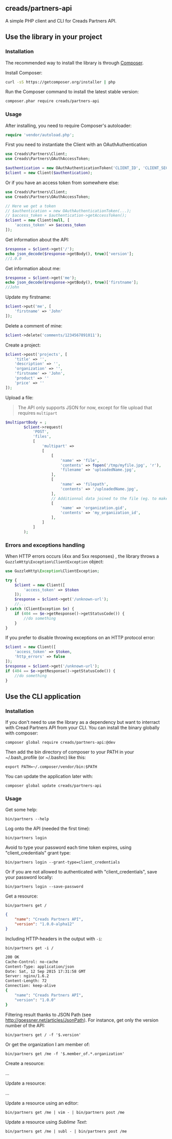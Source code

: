 creads/partners-api
-------------------

A simple PHP client and CLI for Creads Partners API.

## Use the library in your project

### Installation

The recommended way to install the library is through
[Composer](http://getcomposer.org).

Install Composer:

```bash
curl -sS https://getcomposer.org/installer | php
```

Run the Composer command to install the latest stable version:

```bash
composer.phar require creads/partners-api
```

### Usage

After installing, you need to require Composer's autoloader:

```php
require 'vendor/autoload.php';
```

First you need to instantiate the Client with an OAuthAuthentication

```php
use Creads\Partners\Client;
use Creads\Partners\OAuthAccessToken;

$authentication = new OAuthAuthenticationToken('CLIENT_ID', 'CLIENT_SECRET');
$client = new Client($authentication);
```

Or if you have an access token from somewhere else:

```php
use Creads\Partners\Client;
use Creads\Partners\OAuthAccessToken;

// Here we get a token
// $authentication = new OAuthAuthenticationToken(...);
// $access_token = $authentication->getAccessToken();
$client = new Client(null, [
    'access_token' => $access_token
]);
```

Get information about the API:

```php
$response = $client->get('/');
echo json_decode($response->getBody(), true)['version'];
//1.0.0
```

Get information about me:

```php
$response = $client->get('me');
echo json_decode($response->getBody(), true)['firstname'];
//John
```

Update my firstname:

```php
$client->put('me', [
    'firstname' => 'John'
]);
```

Delete a comment of mine:

```php
$client->delete('comments/1234567891011');
```

Create a project:

```php
$client->post('projects', [
	'title' => '',
	'description' => '',
	'organization' => '',
    'firstname' => 'John',
    'product' => ''
    'price' => ''
]);
```

Upload a file:

> The API only supports JSON for now, except for file upload that requires `multipart`

```php
$multipartBody = ;
        $client->request(
            'POST',
            'files',
            [
                'multipart' =>
                [
                    [
                        'name' => 'file',
                        'contents' => fopen('/tmp/myfile.jpg', 'r'),
                        'filename' => 'uploadedName.jpg',
                    ],
                    [
                        'name' => 'filepath',
                        'contents' => '/uploadedName.jpg',
                    ],
                    // Additionnal data joined to the file (eg. to make the file only visible to your coworkers) :
                    [
                        'name' => 'organization.gid',
                        'contents' => 'my_organization_id',
                    ],
                ]
            ]
        );
```



### Errors and exceptions handling

When HTTP errors occurs (4xx and 5xx responses) , the library throws a `GuzzleHttp\Exception\ClientException` object:

```php
use GuzzleHttp\Exception\ClientException;

try {
    $client = new Client([
        'access_token' => $token
    ]);
    $response = $client->get('/unknown-url');
    //...
} catch (ClientException $e) {
    if (404 == $e->getResponse()->getStatusCode()) {
        //do something
    }
}
```

If you prefer to disable throwing exceptions on an HTTP protocol error:

```php
$client = new Client([
    'access_token' => $token,
    'http_errors' => false
]);
$response = $client->get('/unknown-url');
if (404 == $e->getResponse()->getStatusCode()) {
    //do something
}
```

## Use the CLI application

### Installation

If you don't need to use the library as a dependency but want to interract with Cread Partners API from your CLI.
You can install the binary globally with composer:

    composer global require creads/partners-api:@dev

Then add the bin directory of composer to your PATH in your ~/.bash_profile (or ~/.bashrc) like this:

    export PATH=~/.composer/vendor/bin:$PATH

You can update the application later with:

    composer global update creads/partners-api

### Usage

Get some help:

    bin/partners --help

Log onto the API (needed the first time):

    bin/partners login

Avoid to type your password each time token expires, using "client_credentials" grant type:

    bin/partners login --grant-type=client_credentials

Or if you are not allowed to authenticated with "client_credentials", save your password locally:

    bin/partners login --save-password

Get a resource:

    bin/partners get /

```json
{
    "name": "Creads Partners API",
    "version": "1.0.0-alpha12"
}
```

Including HTTP-headers in the output with `-i`:

    bin/partners get -i /

```sh
200 OK
Cache-Control: no-cache
Content-Type: application/json
Date: Sat, 12 Sep 2015 17:31:58 GMT
Server: nginx/1.6.2
Content-Length: 72
Connection: keep-alive
{
    "name": "Creads Partners API",
    "version": "1.0.0"
}
```

Filtering result thanks to JSON Path (see http://goessner.net/articles/JsonPath).
For instance, get only the version number of the API:

    bin/partners get / -f '$.version'

Or get the organization I am member of:

    bin/partners get /me -f '$.member_of.*.organization'

Create a resource:

...

Update a resource:

...

Update a resource using an editor:

    bin/partners get /me | vim - | bin/partners post /me

Update a resource using *Sublime Text*:

    bin/partners get /me | subl - | bin/partners post /me
